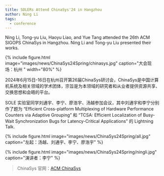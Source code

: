 ```yaml
---
title: SOLERs Attend ChinaSys'24 in Hangzhou
author: Ning Li
tags: 
  - conference
---
```


 Ning Li, Tong-yu Liu, Haoyu Liao, and Yue Tang attended the 26th ACM SIGOPS ChinaSys in Hangzhou. 
 Ning Li and Tong-yu Liu presented their works. 


{%
  include figure.html
  image="images/news/ChinaSys24Spring/chinasys.jpg"
  caption="大会现场：杭州 "
  width="80%"
%}


2024年6月15日-16日在杭州召开第26届ChinaSys研讨会，ChinaSys是中国计算机系统及相关领域的学术团体，宗旨是为本领域的研究者和从业者提供资源共享、交换思想和会晤的平台。


SOLE 实验室同学刘通宇、李宁、廖浩宇、汤越参加会议，其中刘通宇和李宁分别作了题为 “Efficient Cross-platform Multiplexing of Hardware Performance Counters via Adaptive Grouping” 和 “TCSA: Efficient Localization of Busy-Wait Synchronization Bugs for Latency-Critical Applications” 的 Lightning Talk. 

{%
  include figure.html
  image="images/news/ChinaSys24Spring/all.jpg"
  caption="左起：汤越、刘通宇、李宁、廖浩宇"
%}



{%
  include figure.html
  image="images/news/ChinaSys24Spring/ningli.jpg"
  caption="演讲者：李宁"
%}





> ChinaSys 官网：[ACM ChinaSys](https://chinasys.org/doku.php?id=conferences)

